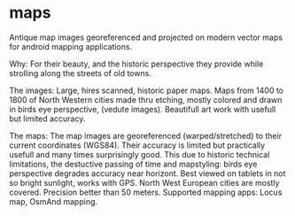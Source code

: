 maps
====

Antique map images georeferenced and projected on modern vector maps for 
android mapping applications.

Why:
For their beauty, and the historic perspective they provide while 
strolling along the streets of old towns. 

The images:
Large, hires scanned, historic paper maps. 
Maps from 1400 to 1800 of North Western cities made thru etching, 
mostly colored and drawn in birds eye perspective, (vedute images).
Beautifull art work with usefull but limited accuracy. 

The maps:
The map images are georeferenced (warped/stretched) to their current coordinates (WGS84).
Their accuracy is limited but practically usefull and many times surprisingly good.
This due to historic technical limitations, the destuctive passing of time and 
mapstyling: birds eye perspective degrades accuracy near horizont.
Best viewed on tablets in not so bright sunlight, works with GPS.
North West European cities are mostly covered.
Precision better than 50 meters.
Supported mapping apps: Locus map, OsmAnd mapping.
